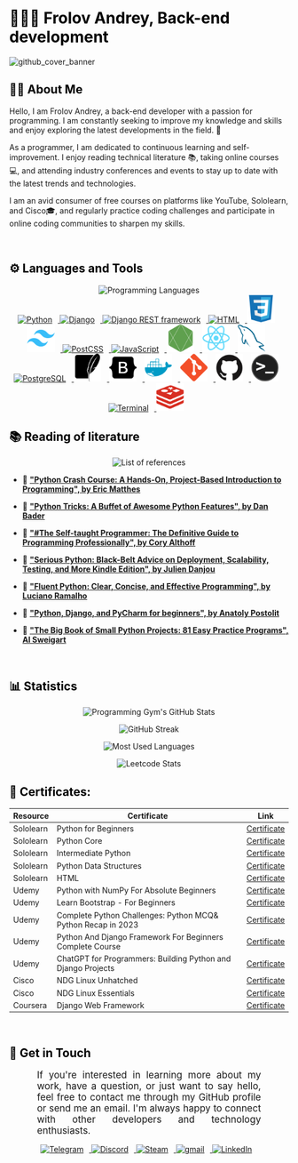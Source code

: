 <h1 style="color: #000000;"> 👨🏻‍💻 Frolov Andrey, Back-end development</h1>

![github_cover_banner](https://www.freecodecamp.org/news/content/images/2020/02/DjangoRocket.gif)

<h2 style="color: #000000">🙋‍♂️ About Me</h2>

<p align="center" style="text-align: justify; margin: 0 50px; font-size: 17px;">

Hello, I am Frolov Andrey, a back-end developer with a passion for programming. I am constantly seeking to improve my knowledge and skills and enjoy exploring the latest developments in the field. 🚀

As a programmer, I am dedicated to continuous learning and self-improvement. I enjoy reading technical literature 📚, taking online courses 💻, and attending industry conferences and events to stay up to date with the latest trends and technologies.

I am an avid consumer of free courses on platforms like YouTube, Sololearn, and Cisco🎓, and regularly practice coding challenges and participate in online coding communities to sharpen my skills.

</p>
<br>

<!-- Languages and Tools -->
<h2 style="color: #000000">⚙️ Languages and Tools</h2>
<div align="center" style="display:block;">
    <img width="400px" alt="Programming Languages" src="https://onepatch.com/wp-content/uploads/2022/03/WEB_BACK_END_DEV.gif"/></div>

<!-- Icons Resources -->
<div align="center">

  <a href="https://www.python.org/" target="_blank" rel="noreferrer">
      <img  alt="Python" height="50px" style="padding-right:10px;" src="https://cdn.jsdelivr.net/gh/devicons/devicon/icons/python/python-original.svg"/>
  </a>

  <a href="https://www.djangoproject.com/" target="_blank" rel="noreferrer">
      <img  alt="Django" height="50px" style="padding-right:10px;"src="https://cdn.jsdelivr.net/gh/devicons/devicon/icons/django/django-plain.svg"/>

  <a href="https://www.django-rest-framework.org/" target="_blank" rel="noreferrer">
      <img  alt="Django REST framework" height="50px" style="padding-right:10px;"src="https://www.django-rest-framework.org/img/logo.png"/>

  <a href="https://html.com/" target="_blank" rel="noreferrer">
      <img  alt="HTML" height="50px" style="padding-right:10px;" src="https://cdn.jsdelivr.net/gh/devicons/devicon/icons/html5/html5-original.svg"/>
  </a>

  <a href="https://www.w3.org/Style/CSS/" target="_blank" rel="noreferrer">
      <img  alt="HTML" height="50px" style="padding-right:10px;" src="https://raw.githubusercontent.com/devicons/devicon/1119b9f84c0290e0f0b38982099a2bd027a48bf1/icons/css3/css3-original.svg"/>
  </a>

  <a href="https://tailwindcss.com/" target="_blank" rel="noreferrer">
      <img  alt="Tailwind CSS" height="50px" style="padding-right:10px;" src="https://raw.githubusercontent.com/devicons/devicon/1119b9f84c0290e0f0b38982099a2bd027a48bf1/icons/tailwindcss/tailwindcss-plain.svg"/>
  </a>

  <a href="PostCSS" target="_blank" rel="noreferrer">
      <img  alt="PostCSS" height="50px" style="padding-right:10px;" src="https://postcss.org/assets/postcss-rBJUTTlj.svg"/>
  </a>

  <a href="https://www.javascript.com/" target="_blank" rel="noreferrer">
      <img  alt="JavaScript" height="50px" style="padding-right:10px;" src="https://cdn.jsdelivr.net/gh/devicons/devicon/icons/javascript/javascript-plain.svg"/>
  </a>

  <a href="https://nodejs.org/en" target="_blank" rel="noreferrer">
      <img  alt="Node.js" height="50px" style="padding-right:10px;" src="https://raw.githubusercontent.com/devicons/devicon/1119b9f84c0290e0f0b38982099a2bd027a48bf1/icons/nodejs/nodejs-plain.svg"/>
  </a>

  <a href="https://react.dev/" target="_blank" rel="noreferrer">
      <img  alt="React" height="50px" style="padding-right:10px;" src="https://raw.githubusercontent.com/devicons/devicon/1119b9f84c0290e0f0b38982099a2bd027a48bf1/icons/react/react-original.svg"/>
  </a>

  <a href="https://www.mysql.com/" target="_blank" rel="noreferrer">
      <img  alt="SQL" height="50px" style="padding-right:10px;"src="https://raw.githubusercontent.com/devicons/devicon/1119b9f84c0290e0f0b38982099a2bd027a48bf1/icons/mysql/mysql-plain.svg"/>
  </a>

  <a href="https://www.postgresql.org/" target="_blank" rel="noreferrer">
      <img  alt="PostgreSQL" height="50px" style="padding-right:10px;"src="https://upload.wikimedia.org/wikipedia/commons/2/29/Postgresql_elephant.svg"/>
  </a>

  <a href="https://www.sqlite.org/index.html" target="_blank" rel="noreferrer">
      <img  alt="SQL" height="50px" style="padding-right:10px;"src="https://raw.githubusercontent.com/devicons/devicon/1119b9f84c0290e0f0b38982099a2bd027a48bf1/icons/sqlite/sqlite-plain.svg"/>
  </a>

  <a href="https://getbootstrap.com/" target="_blank" rel="noreferrer">
      <img  alt="SQL" height="50px" style="padding-right:10px;"src="https://raw.githubusercontent.com/devicons/devicon/1119b9f84c0290e0f0b38982099a2bd027a48bf1/icons/bootstrap/bootstrap-plain.svg"/>
  </a>

  <a href="https://docs.docker.com/" target="_blank" rel="noreferrer">
      <img  alt="SQL" height="50px" style="padding-right:10px;"src="https://raw.githubusercontent.com/devicons/devicon/1119b9f84c0290e0f0b38982099a2bd027a48bf1/icons/docker/docker-plain.svg"/>
  </a>

  <a href="https://git-scm.com/" target="_blank" rel="noreferrer">
      <img  alt="SQL" height="50px" style="padding-right:10px;"src="https://raw.githubusercontent.com/devicons/devicon/1119b9f84c0290e0f0b38982099a2bd027a48bf1/icons/git/git-plain.svg"/>
  </a>

  <a href="https://github.com/" target="_blank" rel="noreferrer">
      <img  alt="SQL" height="50px" style="padding-right:10px;"src="https://raw.githubusercontent.com/devicons/devicon/1119b9f84c0290e0f0b38982099a2bd027a48bf1/icons/github/github-original.svg"/>
  </a>

  <a href="https://learn.microsoft.com/en-us/windows-server/administration/windows-commands/cmd" target="_blank" rel="noreferrer">
      <img  alt="Terminal" height="50px" style="padding-right:10px;" src="https://raw.githubusercontent.com/github/explore/80688e429a7d4ef2fca1e82350fe8e3517d3494d/topics/terminal/terminal.png"/>
  </a>

  <a href="https://docs.celeryq.dev/en/stable/" target="_blank" rel="noreferrer">
      <img  alt="Terminal" height="50px" style="padding-right:10px;" src="https://docs.celeryq.dev/en/stable/_static/celery_512.png"/>
  </a>

  <a href="https://redis.io/" target="_blank" rel="noreferrer">
      <img  alt="Terminal" height="50px" style="padding-right:10px;" src="https://raw.githubusercontent.com/devicons/devicon/1119b9f84c0290e0f0b38982099a2bd027a48bf1/icons/redis/redis-plain.svg"/>
  </a>

</div>

<!-- Literature -->
<h2 style="color: #000000">📚 Reading of literature</h2>
<div align="center" style="display:block;">
    <img width="200px" alt="List of references" src="https://media.baamboozle.com/uploads/images/111201/1653949969_72727_gif-url.gif"/></div>

- 📔 **["Python Crash Course: A Hands-On, Project-Based Introduction to Programming", by Eric Matthes](http://surl.li/jimbs)**

- 📘 **["Python Tricks: A Buffet of Awesome Python Features", by Dan Bader](http://surl.li/jimbu)**

- 📓 **["#The Self-taught Programmer: The Definitive Guide to Programming Professionally", by Cory Althoff](http://surl.li/jimbx)**

- 📗 **["Serious Python: Black-Belt Advice on Deployment, Scalability, Testing, and More Kindle Edition", by Julien Danjou](http://surl.li/jimca)**

- 📕 **["Fluent Python: Clear, Concise, and Effective Programming", by Luciano Ramalho](http://surl.li/jimcg)**

- 📙 **["Python, Django, and PyCharm for beginners", by Anatoly Postolit](http://surl.li/jimch)**

- 📙 **["The Big Book of Small Python Projects: 81 Easy Practice Programs", Al Sweigart](http://surl.li/olrgp)**

</div>
<br>

<!-- Statistics -->
<h2 style="color: #000000">📊 Statistics</h2>

<div class="stats" align="center">

![Programming Gym's GitHub Stats](https://github-readme-stats.vercel.app/api?username=Frolov-Andrey2405&hide=stars&count_private=true&show_icons=true&theme=algolia&border_radius=20)

![GitHub Streak](https://streak-stats.demolab.com?user=Frolov-Andrey2405&count_private=true&theme=algolia&border_radius=20)

![Most Used Languages](https://github-readme-stats.vercel.app/api/top-langs/?username=Frolov-Andrey2405&layout=compact&show_icons=true&theme=algolia&border_radius=20)

![Leetcode Stats](https://leetcard.jacoblin.cool/Frolov-Andrey2405?theme=dark)
</div>
<!--  End Stats Cards -->

<!-- Certificates -->
<h2 style="color: #000000">🏅 Certificates:</h2>

| Resource  | Certificate                                                  | Link                                                                                                                        |
| --------- | ------------------------------------------------------------ | --------------------------------------------------------------------------------------------------------------------------- |
| Sololearn | Python for Beginners                                         | [Certificate](https://www.sololearn.com/Certificate/CT-URY19Q66/png)                                                        |
| Sololearn | Python Core                                                  | [Certificate](https://www.sololearn.com/Certificate/CT-X4VJGTPN/png)                                                        |
| Sololearn | Intermediate Python                                          | [Certificate](https://www.sololearn.com/Certificate/CT-MATBIWOE/png)                                                        |
| Sololearn | Python Data Structures                                       | [Certificate](https://www.sololearn.com/certificates/course/en/12466478/1159/landscape/png)                                 |
| Sololearn | HTML                                                         | [Certificate](https://www.sololearn.com/Certificate/CT-SPCQUBAP/png)                                                        |
| Udemy     | Python with NumPy For Absolute Beginners                     | [Certificate](https://udemy-certificate.s3.amazonaws.com/pdf/UC-7abb4c06-a089-4d49-96b5-0d58a7d45594.pdf)                   |
| Udemy     | Learn Bootstrap - For Beginners                              | [Certificate](https://udemy-certificate.s3.amazonaws.com/image/UC-c1a32d88-871d-4a7a-9789-cc52fc068148.jpg?v=1684308596000) |
| Udemy     | Complete Python Challenges: Python MCQ& Python Recap in 2023 | [Certificate](https://udemy-certificate.s3.amazonaws.com/image/UC-0db71013-035f-46ed-873d-93c0c71e26b9.jpg?v=1681664497000) |
| Udemy     | Python And Django Framework For Beginners Complete Course    | [Certificate](https://udemy-certificate.s3.amazonaws.com/image/UC-a3950f7f-ff84-4499-9ce8-4ce751fd5540.jpg?v=1684311860000) |
| Udemy     | ChatGPT for Programmers: Building Python and Django Projects | [Certificate](https://udemy-certificate.s3.amazonaws.com/image/UC-ae1cd0b4-c785-4ed2-8fcb-ea29560febb7.jpg?v=1684960663000) |
| Cisco     | NDG Linux Unhatched                                          | [Certificate](https://i.ibb.co/Dz6Cp5q/Andrey-Frolov-391-certificate.png)                                                   |
| Cisco     | NDG Linux Essentials                                         | [Certificate](https://i.ibb.co/Nnh8gCx/Andrey-Frolov-391-certificate-1.png)                                                 |
| Coursera  | Django Web Framework                                         | [Certificate](https://i.ibb.co/FK5NDDZ/Coursera-BS3-VBSL59-QVR-1.png)                                                       |

<br />

<!-- Certificates -->
<h2 style="color: #000000">📨 Get in Touch</h2>

<p align:"center" style="text-align: justify; margin: 0 50px; font-size: 17px;" >
    If you're interested in learning more about my work, have a question, or just want to say hello, feel free to contact me through my GitHub profile or send me an email. I'm always happy to connect with other developers and technology enthusiasts.
<br>

<!-- Begin Footer -->
<div class="footer" align="center" style="margin:15px;">
    <a href="https://t.me/FrolovAndrey24" target="_blank">
        <img  style="margin:0 10px 10px 0;" src="https://upload.wikimedia.org/wikipedia/commons/8/82/Telegram_logo.svg" alt="Telegram" width="40px"/>
    </a>
    <a href="https://discordapp.com/users/720222296777687171/" target="_blank">
        <img style="margin:0 10px 10px 0;" src="https://www.svgrepo.com/show/353655/discord-icon.svg" alt="Discord" width="40px"/>
    </a>
    <a href="https://steamcommunity.com/id/Bender_Rodriguez24/" target="_blank">
        <img style="margin:0 10px 10px 0;" src="https://upload.wikimedia.org/wikipedia/commons/8/83/Steam_icon_logo.svg" alt="Steam" width="40px"/>
    </a>
    <a href="mailto:frolov.andrey2405@gmail.com" target="_blank">
        <img style="margin:0 10px 10px 0;" src="https://upload.wikimedia.org/wikipedia/commons/7/7e/Gmail_icon_%282020%29.svg" alt="gmail" width="40px"/>
    </a>
        <a href="https://www.linkedin.com/in/andrey-frolov-924343280/" target="_blank">
        <img style="margin:0 10px 10px 0;" src="https://upload.wikimedia.org/wikipedia/commons/c/c9/Linkedin.svg" alt="LinkedIn" width="40px"/>
    </a>
</div>
